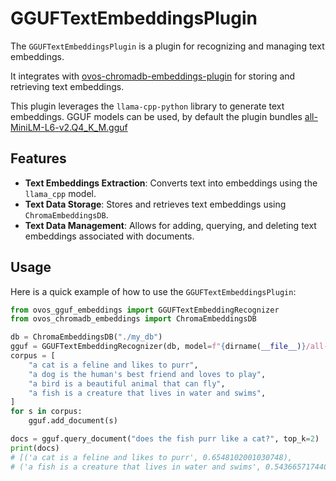 # GGUFTextEmbeddingsPlugin

The `GGUFTextEmbeddingsPlugin` is a plugin for recognizing and managing text embeddings. 

It integrates with [ovos-chromadb-embeddings-plugin](https://github.com/TigreGotico/ovos-chromadb-embeddings-plugin) for storing and retrieving text embeddings.

This plugin leverages the `llama-cpp-python` library to generate text embeddings. GGUF models can be used, by default the plugin bundles [all-MiniLM-L6-v2.Q4_K_M.gguf](https://huggingface.co/sentence-transformers/all-MiniLM-L6-v2)

## Features

- **Text Embeddings Extraction**: Converts text into embeddings using the `llama_cpp` model.
- **Text Data Storage**: Stores and retrieves text embeddings using `ChromaEmbeddingsDB`.
- **Text Data Management**: Allows for adding, querying, and deleting text embeddings associated with documents.

## Usage

Here is a quick example of how to use the `GGUFTextEmbeddingsPlugin`:

```python
from ovos_gguf_embeddings import GGUFTextEmbeddingRecognizer
from ovos_chromadb_embeddings import ChromaEmbeddingsDB

db = ChromaEmbeddingsDB("./my_db")
gguf = GGUFTextEmbeddingRecognizer(db, model=f"{dirname(__file__)}/all-MiniLM-L6-v2.Q4_K_M.gguf")
corpus = [
    "a cat is a feline and likes to purr",
    "a dog is the human's best friend and loves to play",
    "a bird is a beautiful animal that can fly",
    "a fish is a creature that lives in water and swims",
]
for s in corpus:
    gguf.add_document(s)

docs = gguf.query_document("does the fish purr like a cat?", top_k=2)
print(docs)
# [('a cat is a feline and likes to purr', 0.6548102001030748),
# ('a fish is a creature that lives in water and swims', 0.5436657174406345)]
```


